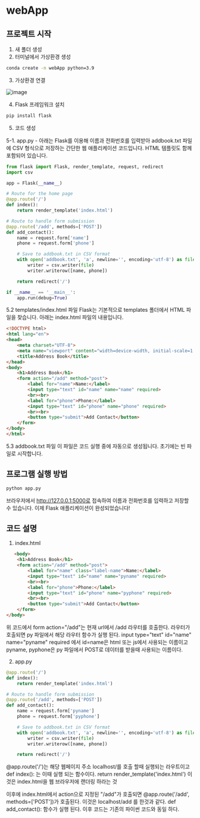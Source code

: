 # webApp

## 프로젝트 시작

1. 새 폴더 생성  
2. 터미널에서 가상환경 생성

```bash
conda create -n webApp python=3.9
```

3. 가상환경 연결

![image](https://github.com/user-attachments/assets/21b41615-d9b7-4c4a-a871-f34ebfaef42a)

4. Flask 프레임워크 설치

```bash
pip install flask
```

5. 코드 생성

  5-1. app.py - 아래는 Flask를 이용해 이름과 전화번호를 입력받아 addbook.txt 파일에 CSV 형식으로 저장하는 간단한 웹 애플리케이션 코드입니다. HTML 템플릿도 함께 포함되어 있습니다.
   
```python
from flask import Flask, render_template, request, redirect
import csv

app = Flask(__name__)

# Route for the home page
@app.route('/')
def index():
    return render_template('index.html')

# Route to handle form submission
@app.route('/add', methods=['POST'])
def add_contact():
    name = request.form['name']
    phone = request.form['phone']

    # Save to addbook.txt in CSV format
    with open('addbook.txt', 'a', newline='', encoding='utf-8') as file:
        writer = csv.writer(file)
        writer.writerow([name, phone])

    return redirect('/')

if __name__ == '__main__':
    app.run(debug=True)
```

  5.2 templates/index.html 파일 Flask는 기본적으로 templates 폴더에서 HTML 파일을 찾습니다. 아래는 index.html 파일의 내용입니다.
    
```html
<!DOCTYPE html>
<html lang="en">
<head>
    <meta charset="UTF-8">
    <meta name="viewport" content="width=device-width, initial-scale=1.0">
    <title>Address Book</title>
</head>
<body>
    <h1>Address Book</h1>
    <form action="/add" method="post">
        <label for="name">Name:</label>
        <input type="text" id="name" name="name" required>
        <br><br>
        <label for="phone">Phone:</label>
        <input type="text" id="phone" name="phone" required>
        <br><br>
        <button type="submit">Add Contact</button>
    </form>
</body>
</html>
```
    
  5.3 addbook.txt 파일 이 파일은 코드 실행 중에 자동으로 생성됩니다. 초기에는 빈 파일로 시작합니다.

## 프로그램 실행 방법

```bash
python app.py
```

브라우저에서 http://127.0.0.1:5000로 접속하여 이름과 전화번호를 입력하고 저장할 수 있습니다.
이제 Flask 애플리케이션이 완성되었습니다!

## 코드 설명

1. index.html
   
```html
   <body>
    <h1>Address Book</h1>
    <form action="/add" method="post">
        <label for="name" class="label-name">Name:</label>
        <input type="text" id="name" name="pyname" required>
        <br><br>
        <label for="phone">Phone:</label>
        <input type="text" id="phone" name="pyphone" required>
        <br><br>
        <button type="submit">Add Contact</button>
    </form>
</body>
```

위 코드에서 form action="/add"는 현재 url에서 /add 라우터를 호출한다.
라우터가 호출되면 py 파일에서 해당 라우터 함수가 실행 된다.
input type="text" id="name" name="pyname" required 에서 id=name은 html 또는 js에서 사용되는 이름이고
pyname, pyphone은 py 파일에서 POST로 데이터를 받을때 사용되는 이름이다.

2. app.py

```python
@app.route('/')
def index():
    return render_template('index.html')

# Route to handle form submission
@app.route('/add', methods=['POST'])
def add_contact():
    name = request.form['pyname']
    phone = request.form['pyphone']

    # Save to addbook.txt in CSV format
    with open('addbook.txt', 'a', newline='', encoding='utf-8') as file:
        writer = csv.writer(file)
        writer.writerow([name, phone])

    return redirect('/')
```

@app.route('/')는 해당 웹페이지 주소 localhost/를 호출 할때 실행되는 라우트이고
def index(): 는 이때 실행 되는 함수이다.
return render_template('index.html') 이것은 index.html을 웹 브라우저에 랜더링 하라는 것

이후에 index.html에서 action으로 지정된 "/add"가 호출되면
@app.route('/add', methods=['POST'])가 호출된다. 이것은 localhost/add 를 한것과 같다.
def add_contact(): 함수가 실행 된다. 이후 코드는 기존의 파이썬 코드와 동일 하다.
